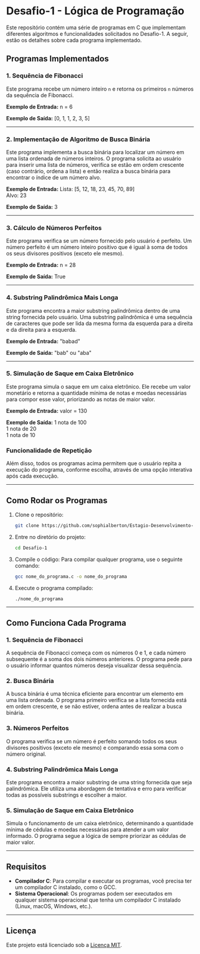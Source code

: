 # Desafio-1 - Lógica de Programação

Este repositório contém uma série de programas em C que implementam diferentes algoritmos e funcionalidades solicitados no Desafio-1. A seguir, estão os detalhes sobre cada programa implementado.

## Programas Implementados

### 1. Sequência de Fibonacci
Este programa recebe um número inteiro `n` e retorna os primeiros `n` números da sequência de Fibonacci.

**Exemplo de Entrada:**
n = 6

**Exemplo de Saída:**
[0, 1, 1, 2, 3, 5]

---

### 2. Implementação de Algoritmo de Busca Binária
Este programa implementa a busca binária para localizar um número em uma lista ordenada de números inteiros. O programa solicita ao usuário para inserir uma lista de números, verifica se estão em ordem crescente (caso contrário, ordena a lista) e então realiza a busca binária para encontrar o índice de um número alvo.

**Exemplo de Entrada:**
Lista: [5, 12, 18, 23, 45, 70, 89]  
Alvo: 23

**Exemplo de Saída:**
3

---

### 3. Cálculo de Números Perfeitos
Este programa verifica se um número fornecido pelo usuário é perfeito. Um número perfeito é um número inteiro positivo que é igual à soma de todos os seus divisores positivos (exceto ele mesmo).

**Exemplo de Entrada:**
n = 28

**Exemplo de Saída:**
True

---

### 4. Substring Palindrômica Mais Longa
Este programa encontra a maior substring palindrômica dentro de uma string fornecida pelo usuário. Uma substring palindrômica é uma sequência de caracteres que pode ser lida da mesma forma da esquerda para a direita e da direita para a esquerda.

**Exemplo de Entrada:**
"babad"

**Exemplo de Saída:**
"bab" ou "aba"

---

### 5. Simulação de Saque em Caixa Eletrônico
Este programa simula o saque em um caixa eletrônico. Ele recebe um valor monetário e retorna a quantidade mínima de notas e moedas necessárias para compor esse valor, priorizando as notas de maior valor.

**Exemplo de Entrada:**
valor = 130

**Exemplo de Saída:**
1 nota de 100  
1 nota de 20  
1 nota de 10

### Funcionalidade de Repetição
Além disso, todos os programas acima permitem que o usuário repita a execução do programa, conforme escolha, através de uma opção interativa após cada execução.

---

## Como Rodar os Programas

1. Clone o repositório:
    ```bash
    git clone https://github.com/sophialberton/Estagio-Desenvolvimento-UltraLims.git
    ```

2. Entre no diretório do projeto:
    ```bash
    cd Desafio-1
    ```

3. Compile o código:
    Para compilar qualquer programa, use o seguinte comando:
    ```bash
    gcc nome_do_programa.c -o nome_do_programa
    ```

4. Execute o programa compilado:
    ```bash
    ./nome_do_programa
    ```

---

## Como Funciona Cada Programa

### 1. Sequência de Fibonacci
A sequência de Fibonacci começa com os números 0 e 1, e cada número subsequente é a soma dos dois números anteriores. O programa pede para o usuário informar quantos números deseja visualizar dessa sequência.

### 2. Busca Binária
A busca binária é uma técnica eficiente para encontrar um elemento em uma lista ordenada. O programa primeiro verifica se a lista fornecida está em ordem crescente, e se não estiver, ordena antes de realizar a busca binária.

### 3. Números Perfeitos
O programa verifica se um número é perfeito somando todos os seus divisores positivos (exceto ele mesmo) e comparando essa soma com o número original.

### 4. Substring Palindrômica Mais Longa
Este programa encontra a maior substring de uma string fornecida que seja palindrômica. Ele utiliza uma abordagem de tentativa e erro para verificar todas as possíveis substrings e escolher a maior.

### 5. Simulação de Saque em Caixa Eletrônico
Simula o funcionamento de um caixa eletrônico, determinando a quantidade mínima de cédulas e moedas necessárias para atender a um valor informado. O programa segue a lógica de sempre priorizar as cédulas de maior valor.

---

## Requisitos
- **Compilador C**: Para compilar e executar os programas, você precisa ter um compilador C instalado, como o GCC.
- **Sistema Operacional**: Os programas podem ser executados em qualquer sistema operacional que tenha um compilador C instalado (Linux, macOS, Windows, etc.).

---

## Licença

Este projeto está licenciado sob a [Licença MIT](https://opensource.org/licenses/MIT).
